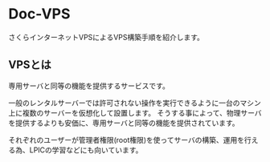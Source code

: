 Doc-VPS
=======

さくらインターネットVPSによるVPS構築手順を紹介します。

VPSとは
-------

専用サーバと同等の機能を提供するサービスです。

一般のレンタルサーバーでは許可されない操作を実行できるように一台のマシン上に複数のサーバーを仮想化して設置します。
そうする事によって、物理サーバを提供するよりも安価に、専用サーバと同等の機能を提供されています。

それぞれのユーザーが管理者権限(root権限)を使ってサーバの構築、運用を行える為、LPICの学習などにも向いています。

